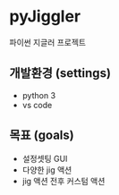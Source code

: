 # pyJiggler
파이썬 지글러 프로젝트

## 개발환경 (settings)
* python 3 
* vs code

## 목표 (goals)
* 설정셋팅 GUI
* 다양한 jig 액션
* jig 액션 전후 커스텀 액션

